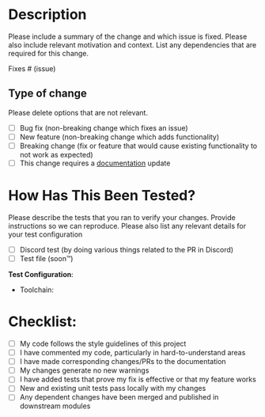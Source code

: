 # Description

Please include a summary of the change and which issue is fixed. Please also include relevant motivation and context. List any dependencies that are required for this change.

Fixes # (issue)

## Type of change

Please delete options that are not relevant.

- [ ] Bug fix (non-breaking change which fixes an issue)
- [ ] New feature (non-breaking change which adds functionality)
- [ ] Breaking change (fix or feature that would cause existing functionality to not work as expected)
- [ ] This change requires a [documentation](https://www.bentobot.xyz/commands) update

# How Has This Been Tested?

Please describe the tests that you ran to verify your changes. Provide instructions so we can reproduce. Please also list any relevant details for your test configuration

- [ ] Discord test (by doing various things related to the PR in Discord)
- [ ] Test file (soon™️)

**Test Configuration**:
* Toolchain:

# Checklist:

- [ ] My code follows the style guidelines of this project
- [ ] I have commented my code, particularly in hard-to-understand areas
- [ ] I have made corresponding changes/PRs to the documentation
- [ ] My changes generate no new warnings
- [ ] I have added tests that prove my fix is effective or that my feature works
- [ ] New and existing unit tests pass locally with my changes
- [ ] Any dependent changes have been merged and published in downstream modules
